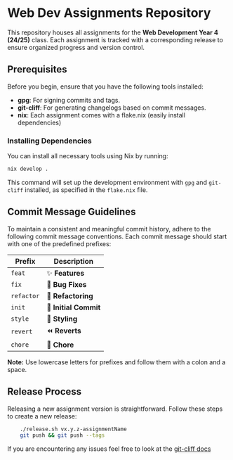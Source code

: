 # Web Dev Assignments Repository

This repository houses all assignments for the **Web Development Year 4 (24/25)** class. Each assignment is tracked with a corresponding release to ensure organized progress and version control.

## Prerequisites

Before you begin, ensure that you have the following tools installed:

- **gpg**: For signing commits and tags.
- **git-cliff**: For generating changelogs based on commit messages.
- **nix**: Each assignment comes with a flake.nix (easily install dependencies)  

### Installing Dependencies

You can install all necessary tools using Nix by running:

```bash
nix develop .
```

This command will set up the development environment with `gpg` and `git-cliff` installed, as specified in the `flake.nix` file.

## Commit Message Guidelines

To maintain a consistent and meaningful commit history, adhere to the following commit message conventions. Each commit message should start with one of the predefined prefixes:

| Prefix     | Description                  |
|------------|------------------------------|
| `feat`     | :sparkles: **Features**      |
| `fix`      | :bug: **Bug Fixes**          |
| `refactor` | :tractor: **Refactoring**    |
| `init`     | :tada: **Initial Commit**    |
| `style`    | :art: **Styling**            |
| `revert`   | :rewind: **Reverts**         |
| `chore`    | :wrench: **Chore**           |

**Note:** Use lowercase letters for prefixes and follow them with a colon and a space.

## Release Process

Releasing a new assignment version is straightforward. Follow these steps to create a new release:

```bash
    ./release.sh vx.y.z-assignmentName
    git push && git push --tags
```

If you are encountering any issues feel free to look at the [git-cliff docs](https://github.com/orhun/git-cliff.git)
